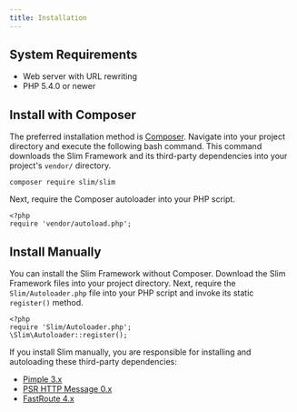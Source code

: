 ```yaml
---
title: Installation
---
```


## System Requirements

* Web server with URL rewriting
* PHP 5.4.0 or newer

## Install with Composer

The preferred installation method is [Composer](https://getcomposer.org/). Navigate into your project directory and execute the following bash command. This command downloads the Slim Framework and its third-party dependencies into your project's `vendor/` directory.

    composer require slim/slim

Next, require the Composer autoloader into your PHP script.

    <?php
    require 'vendor/autoload.php';

## Install Manually

You can install the Slim Framework without Composer. Download the Slim Framework files into your project directory. Next, require the `Slim/Autoloader.php` file into your PHP script and invoke its static `register()` method.

    <?php
    require 'Slim/Autoloader.php';
    \Slim\Autoloader::register();

If you install Slim manually, you are responsible for installing and autoloading these third-party dependencies:

* [Pimple 3.x](http://pimple.sensiolabs.org/)
* [PSR HTTP Message 0.x](https://github.com/php-fig/http-message)
* [FastRoute 4.x](https://github.com/nikic/FastRoute/)

